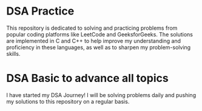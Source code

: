 # **DSA Practice**
This repository is dedicated to solving and practicing problems from popular coding platforms like LeetCode and GeeksforGeeks.
The solutions are implemented in C and C++ to help improve my understanding and proficiency in these languages, as well as to sharpen my problem-solving skills.
# **DSA Basic to advance all topics**
I have started my DSA Journey! I will be solving problems daily and pushing my solutions to this repository on a regular basis.

